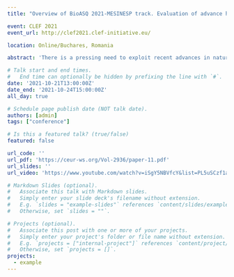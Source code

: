 ```yaml
---
title: "Overview of BioASQ 2021-MESINESP track. Evaluation of advance hierarchical classification techniques for scientific literature, patents and clinical trials."

event: CLEF 2021
event_url: http://clef2021.clef-initiative.eu/

location: Online/Buchares, Romania

abstract: 'There is a pressing need to exploit recent advances in natural language processing technologies, in particular language models and deep learning approaches, to enable improved retrieval, classification and ultimately access to information contained in multiple, heterogeneous types of documents. This is particularly true for the field of biomedicine and clinical research, where medical experts and scientists need to carry out complex search queries against a variety of document collections, including literature, patents, clinical trials or other kind of content like EHRs. Indexing documents with structured controlled vocabularies used for semantic search engines and query expansion purposes is a critical task for enabling sophisticated user queries and even cross-language retrieval. Due to the complexity of the medical domain and the use of very large hierarchical indexing terminologies, implementing efficient automatic systems to aid manual indexing is extremely difficult. This paper provides a summary of the MESINESP task results on medical semantic indexing in Spanish (BioASQ/ CLEF 2021 Challenge). MESINESP was carried out in direct collaboration with literature content databases and medical indexing experts using the DeCS vocabulary, a similar resource as MeSH terms. Seven participating teams used advanced technologies including extreme multilabel classification and deep language models to solve this challenge which can be viewed as a multi-label classification problem. MESINESP resources, we have released a Gold Standard collection of 243,000 documents with a total of 2179 manual annotations divided in train, development and test subsets covering literature, patents as well as clinical trial summaries, under a cross-genre training and data labeling scenario. Manual indexing of the evaluation subsets was carried out by three independent experts using a specially developed indexing interface called ASIT. Additionally, we have published a collection of large-scale automatic semantic annotations based on NER systems of these documents with mentions of drugs/medications (170,000), symptoms (137,000), diseases (840,000) and clinical procedures (415,000). In addition to a summary of the used technologies by the teams, this paper shows that there was a clear improvement in terms of the best scoring systems when compared to previous efforts and there was also a clear time saving of up to 67% when using pre-indexing with these systems compared to manual indexing of documents. '

# Talk start and end times.
#   End time can optionally be hidden by prefixing the line with `#`.
date: '2021-10-21T13:00:00Z'
date_end: '2021-10-24T15:00:00Z'
all_day: true

# Schedule page publish date (NOT talk date).
authors: [admin]
tags: ["conference"]

# Is this a featured talk? (true/false)
featured: false

url_code: ''
url_pdf: 'https://ceur-ws.org/Vol-2936/paper-11.pdf'
url_slides: ''
url_video: 'https://www.youtube.com/watch?v=iSgY5NBVfcY&list=PL5uSCzf1azhCNKd8zhgD0rLwbhxGqF_wX'

# Markdown Slides (optional).
#   Associate this talk with Markdown slides.
#   Simply enter your slide deck's filename without extension.
#   E.g. `slides = "example-slides"` references `content/slides/example-slides.md`.
#   Otherwise, set `slides = ""`.

# Projects (optional).
#   Associate this post with one or more of your projects.
#   Simply enter your project's folder or file name without extension.
#   E.g. `projects = ["internal-project"]` references `content/project/deep-learning/index.md`.
#   Otherwise, set `projects = []`.
projects:
  - example
---
```

